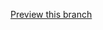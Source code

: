 [Preview this branch](https://cosmos-explorer-preview.azurewebsites.net/pull/EDIT_THIS_NUMBER_IN_THE_PR_DESCRIPTION?feature.someFeatureFlagYouMightNeed=true)
